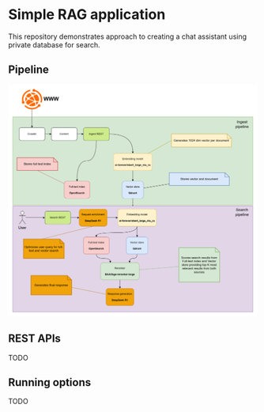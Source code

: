 # Simple RAG application

This repository demonstrates approach to creating a chat assistant using private database for search.

## Pipeline

![SimpleRAG](SimpleRAG.png)

## REST APIs

TODO

## Running options

TODO
